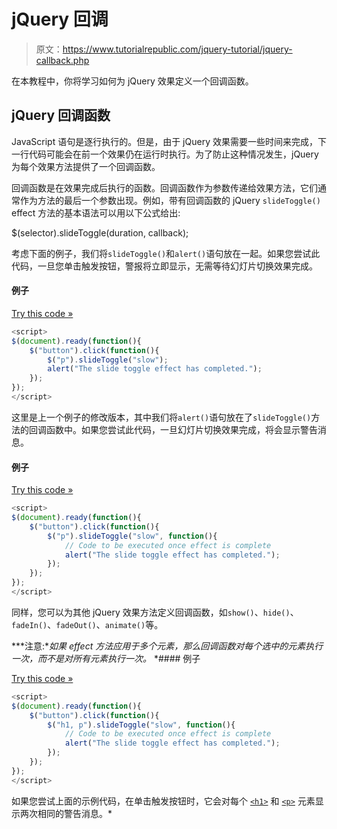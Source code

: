 # jQuery 回调

> 原文：<https://www.tutorialrepublic.com/jquery-tutorial/jquery-callback.php>

在本教程中，你将学习如何为 jQuery 效果定义一个回调函数。

## jQuery 回调函数

JavaScript 语句是逐行执行的。但是，由于 jQuery 效果需要一些时间来完成，下一行代码可能会在前一个效果仍在运行时执行。为了防止这种情况发生，jQuery 为每个效果方法提供了一个回调函数。

回调函数是在效果完成后执行的函数。回调函数作为参数传递给效果方法，它们通常作为方法的最后一个参数出现。例如，带有回调函数的 jQuery `slideToggle()` effect 方法的基本语法可以用以下公式给出:

$(selector).slideToggle(duration, callback);

考虑下面的例子，我们将`slideToggle()`和`alert()`语句放在一起。如果您尝试此代码，一旦您单击触发按钮，警报将立即显示，无需等待幻灯片切换效果完成。

#### 例子

[Try this code »](../codelab.php?topic=jquery&file=method-without-callback "Try this code using online Editor")

```js
<script>
$(document).ready(function(){
    $("button").click(function(){
        $("p").slideToggle("slow");
        alert("The slide toggle effect has completed.");
    });   
});
</script>
```

这里是上一个例子的修改版本，其中我们将`alert()`语句放在了`slideToggle()`方法的回调函数中。如果您尝试此代码，一旦幻灯片切换效果完成，将会显示警告消息。

#### 例子

[Try this code »](../codelab.php?topic=jquery&file=method-with-callback "Try this code using online Editor")

```js
<script>
$(document).ready(function(){
    $("button").click(function(){
        $("p").slideToggle("slow", function(){
            // Code to be executed once effect is complete
            alert("The slide toggle effect has completed.");
        });
    });   
});
</script>
```

同样，您可以为其他 jQuery 效果方法定义回调函数，如`show()`、`hide()`、`fadeIn()`、`fadeOut()`、`animate()`等。

 ***注意:**如果 effect 方法应用于多个元素，那么回调函数对每个选中的元素执行一次，而不是对所有元素执行一次。*  *#### 例子

[Try this code »](../codelab.php?topic=jquery&file=callback-executed-multiple-times "Try this code using online Editor")

```js
<script>
$(document).ready(function(){
    $("button").click(function(){
        $("h1, p").slideToggle("slow", function(){
            // Code to be executed once effect is complete
            alert("The slide toggle effect has completed.");
        });
    });   
});
</script>
```

如果您尝试上面的示例代码，在单击触发按钮时，它会对每个 [`<h1>`](../html-reference/html-headings-tag.php) 和 [`<p>`](../html-reference/html-p-tag.php) 元素显示两次相同的警告消息。*